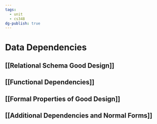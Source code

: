 ```yaml
---
tags:
  - unit
  - cs348
dg-publish: true
---
```

# Data Dependencies
## [[Relational Schema Good Design]]
## [[Functional Dependencies]]
## [[Formal Properties of Good Design]]
## [[Additional Dependencies and Normal Forms]]
